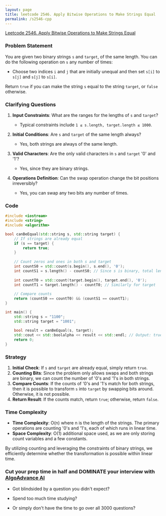 ```yaml
---
layout: page
title: leetcode 2546. Apply Bitwise Operations to Make Strings Equal
permalink: /s2546-cpp
---
```

[Leetcode 2546. Apply Bitwise Operations to Make Strings Equal](https://algoadvance.github.io/algoadvance/l2546)
### Problem Statement
You are given two binary strings `s` and `target`, of the same length. You can do the following operation on `s` any number of times:

- Choose two indices `i` and `j` that are initially unequal and then set `s[i]` to `s[j]` and `s[j]` to `s[i]`.

Return `true` if you can make the string `s` equal to the string `target`, or `false` otherwise.

### Clarifying Questions

1. **Input Constraints**: What are the ranges for the lengths of `s` and `target`?
   - Typical constraints include `1 ≤ s.length, target.length ≤ 1000`.

2. **Initial Conditions**: Are `s` and `target` of the same length always?
   - Yes, both strings are always of the same length.

3. **Valid Characters**: Are the only valid characters in `s` and `target` '0' and '1'?
   - Yes, since they are binary strings.

4. **Operations Definition**: Can the swap operation change the bit positions irreversibly?
   - Yes, you can swap any two bits any number of times.

### Code
```cpp
#include <iostream>
#include <string>
#include <algorithm>

bool canBeEqual(std::string s, std::string target) {
    // If strings are already equal
    if (s == target) {
        return true;
    }
    
    // Count zeros and ones in both s and target
    int countS0 = std::count(s.begin(), s.end(), '0');
    int countS1 = s.length() - countS0; // Since s is binary, total length - countS0 gives countS1
    
    int countT0 = std::count(target.begin(), target.end(), '0');
    int countT1 = target.length() - countT0; // Similarly for target
    
    // Compare counts
    return (countS0 == countT0) && (countS1 == countT1);
}

int main() {
    std::string s = "1100";
    std::string target = "1001";
    
    bool result = canBeEqual(s, target);
    std::cout << std::boolalpha << result << std::endl; // Output: true
    return 0;
}
```

### Strategy
1. **Initial Check**: If `s` and `target` are already equal, simply return `true`.
2. **Counting Bits**: Since the problem only allows swaps and both strings are binary, we can count the number of '0's and '1's in both strings.
3. **Compare Counts**: If the counts of '0's and '1's match for both strings, then it is possible to transform `s` into `target` by swapping bits around. Otherwise, it is not possible.
4. **Return Result**: If the counts match, return `true`; otherwise, return `false`.

### Time Complexity
- **Time Complexity**: O(n) where n is the length of the strings. The primary operations are counting '0's and '1's, each of which runs in linear time.
- **Space Complexity**: O(1) additional space used, as we are only storing count variables and a few constants.

By utilizing counting and leveraging the constraints of binary strings, we efficiently determine whether the transformation is possible within linear time.


### Cut your prep time in half and DOMINATE your interview with [AlgoAdvance AI](https://algoAdvance.com)

- Got blindsided by a question you didn't expect?

- Spend too much time studying?

- Or simply don't have the time to go over all 3000 questions?

